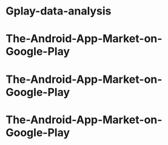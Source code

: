 # Gplay-data-analysis
# The-Android-App-Market-on-Google-Play
# The-Android-App-Market-on-Google-Play
# The-Android-App-Market-on-Google-Play

